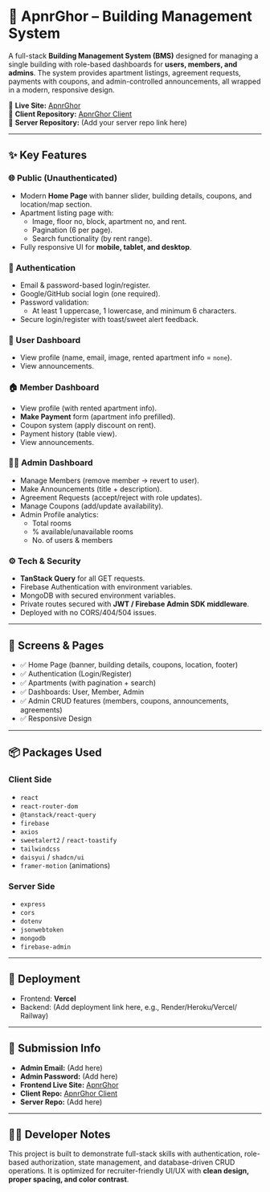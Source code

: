 # 🏢 ApnrGhor – Building Management System  

A full-stack **Building Management System (BMS)** designed for managing a single building with role-based dashboards for **users, members, and admins**. The system provides apartment listings, agreement requests, payments with coupons, and admin-controlled announcements, all wrapped in a modern, responsive design.  

🔗 **Live Site:** [ApnrGhor](https://apnr-ghor.vercel.app/)  
📂 **Client Repository:** [ApnrGhor Client](https://github.com/j-ami-l/ApnrGhor)  
📂 **Server Repository:** (Add your server repo link here)  

---

## ✨ Key Features  

### 🌐 Public (Unauthenticated)  
- Modern **Home Page** with banner slider, building details, coupons, and location/map section.  
- Apartment listing page with:  
  - Image, floor no, block, apartment no, and rent.  
  - Pagination (6 per page).  
  - Search functionality (by rent range).  
- Fully responsive UI for **mobile, tablet, and desktop**.  

### 🔑 Authentication  
- Email & password-based login/register.  
- Google/GitHub social login (one required).  
- Password validation:  
  - At least 1 uppercase, 1 lowercase, and minimum 6 characters.  
- Secure login/register with toast/sweet alert feedback.  

### 👤 User Dashboard  
- View profile (name, email, image, rented apartment info = `none`).  
- View announcements.  

### 🏠 Member Dashboard  
- View profile (with rented apartment info).  
- **Make Payment** form (apartment info prefilled).  
- Coupon system (apply discount on rent).  
- Payment history (table view).  
- View announcements.  

### 👨‍💼 Admin Dashboard  
- Manage Members (remove member → revert to user).  
- Make Announcements (title + description).  
- Agreement Requests (accept/reject with role updates).  
- Manage Coupons (add/update availability).  
- Admin Profile analytics:  
  - Total rooms  
  - % available/unavailable rooms  
  - No. of users & members  

### ⚙️ Tech & Security  
- **TanStack Query** for all GET requests.  
- Firebase Authentication with environment variables.  
- MongoDB with secured environment variables.  
- Private routes secured with **JWT / Firebase Admin SDK middleware**.  
- Deployed with no CORS/404/504 issues.  

---

## 📸 Screens & Pages  
- ✅ Home Page (banner, building details, coupons, location, footer)  
- ✅ Authentication (Login/Register)  
- ✅ Apartments (with pagination + search)  
- ✅ Dashboards: User, Member, Admin  
- ✅ Admin CRUD features (members, coupons, announcements, agreements)  
- ✅ Responsive Design  

---

## 📦 Packages Used  

### Client Side  
- `react`  
- `react-router-dom`  
- `@tanstack/react-query`  
- `firebase`  
- `axios`  
- `sweetalert2` / `react-toastify`  
- `tailwindcss`  
- `daisyui` / `shadcn/ui`  
- `framer-motion` (animations)  

### Server Side  
- `express`  
- `cors`  
- `dotenv`  
- `jsonwebtoken`  
- `mongodb`  
- `firebase-admin`  

---

## 🚀 Deployment  
- Frontend: **Vercel**  
- Backend: (Add deployment link here, e.g., Render/Heroku/Vercel/ Railway)  

---

## 📝 Submission Info  

- **Admin Email:** (Add here)  
- **Admin Password:** (Add here)  
- **Frontend Live Site:** [ApnrGhor](https://apnr-ghor.vercel.app/)  
- **Client Repo:** [ApnrGhor Client](https://github.com/j-ami-l/ApnrGhor)  
- **Server Repo:** (Add here)  

---

## 👨‍💻 Developer Notes  
This project is built to demonstrate full-stack skills with authentication, role-based authorization, state management, and database-driven CRUD operations. It is optimized for recruiter-friendly UI/UX with **clean design, proper spacing, and color contrast**.  

